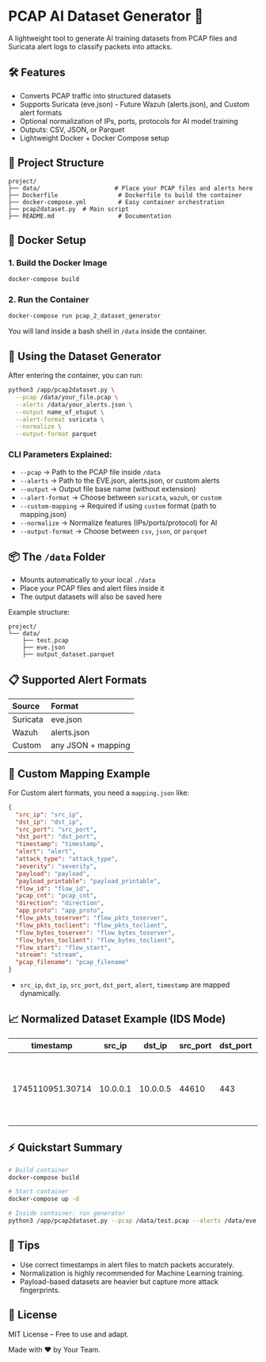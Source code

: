# PCAP AI Dataset Generator 🚀

A lightweight tool to generate AI training datasets from PCAP files and Suricata alert logs to classify packets into attacks.

## 🛠 Features

- Converts PCAP traffic into structured datasets
- Supports Suricata (eve.json) - Future Wazuh (alerts.json), and Custom alert formats
- Optional normalization of IPs, ports, protocols for AI model training
- Outputs: CSV, JSON, or Parquet
- Lightweight Docker + Docker Compose setup

## 📂 Project Structure

```
project/
├── data/                     # Place your PCAP files and alerts here
├── Dockerfile                 # Dockerfile to build the container
├── docker-compose.yml         # Easy container orchestration
├── pcap2dataset.py  # Main script
├── README.md                  # Documentation
```

## 🐳 Docker Setup

### 1. Build the Docker Image

```bash
docker-compose build
```

### 2. Run the Container

```bash
docker-compose run pcap_2_dataset_generator
```

You will land inside a bash shell in `/data` inside the container.

## 🚀 Using the Dataset Generator

After entering the container, you can run:

```bash
python3 /app/pcap2dataset.py \
  --pcap /data/your_file.pcap \
  --alerts /data/your_alerts.json \
  --output name_of_otuput \
  --alert-format suricata \
  --normalize \
  --output-format parquet
```

### CLI Parameters Explained:
- `--pcap` → Path to the PCAP file inside `/data`
- `--alerts` → Path to the EVE.json, alerts.json, or custom alerts
- `--output` → Output file base name (without extension)
- `--alert-format` → Choose between `suricata`, `wazuh`, or `custom`
- `--custom-mapping` → Required if using `custom` format (path to mapping.json)
- `--normalize` → Normalize features (IPs/ports/protocol) for AI
- `--output-format` → Choose between `csv`, `json`, or `parquet`

## 📦 The `/data` Folder

- Mounts automatically to your local `./data`
- Place your PCAP files and alert files inside it
- The output datasets will also be saved here

Example structure:

```
project/
└── data/
    ├── test.pcap
    ├── eve.json
    ├── output_dataset.parquet
```

## 📋 Supported Alert Formats

| Source   | Format      |
|:---------|:------------|
| Suricata | eve.json     |
| Wazuh    | alerts.json  |
| Custom   | any JSON + mapping |

## 🧩 Custom Mapping Example

For Custom alert formats, you need a `mapping.json` like:

```json
{
  "src_ip": "src_ip",
  "dst_ip": "dst_ip",
  "src_port": "src_port",
  "dst_port": "dst_port",
  "timestamp": "timestamp",
  "alert": "alert",
  "attack_type": "attack_type",
  "severity": "severity",
  "payload": "payload",
  "payload_printable": "payload_printable",
  "flow_id": "flow_id",
  "pcap_cnt": "pcap_cnt",
  "direction": "direction",
  "app_proto": "app_proto",
  "flow_pkts_toserver": "flow_pkts_toserver",
  "flow_pkts_toclient": "flow_pkts_toclient",
  "flow_bytes_toserver": "flow_bytes_toserver",
  "flow_bytes_toclient": "flow_bytes_toclient",
  "flow_start": "flow_start",
  "stream": "stream",
  "pcap_filename": "pcap_filename"
}
```

- `src_ip`, `dst_ip`, `src_port`, `dst_port`, `alert`, `timestamp` are mapped dynamically.

## 📈 Normalized Dataset Example (IDS Mode)

| timestamp        | src_ip    | dst_ip    | src_port | dst_port | protocol | frame_len | ttl | iat                 | http_method | http_uri | dns_qry_name | dns_qry_type | payload_entropy | ip_len | ip_flags | ip_dsfield | tcp_retrans | tcp_dup_ack | tcp_bytes_flight | frame_no | frame_delta | tcp_flag_fin | tcp_flag_syn | tcp_flag_rst | tcp_flag_psh | tcp_flag_ack | tcp_flag_urg | tcp_flag_ece | tcp_flag_cwr | label | alert                                                                 | attack_type                       | severity | flow_id             | pcap_cnt | direction  | flow_pkts_toserver | flow_pkts_toclient | flow_bytes_toserver | flow_bytes_toclient | flow_start                       | app_proto | stream | pcap_filename |
|------------------|-----------|-----------|----------|----------|----------|-----------|-----|---------------------|-------------|----------|--------------|--------------|-----------------|--------|----------|------------|-------------|-------------|------------------|----------|-------------|--------------|--------------|--------------|--------------|--------------|--------------|--------------|--------------|-------|-----------------------------------------------------------------------|-----------------------------------|----------|---------------------|----------|------------|--------------------|--------------------|---------------------|---------------------|----------------------------------|-----------|--------|---------------|
| 1745110951.30714 | 10.0.0.1  | 10.0.0.5  | 44610    | 443      | TCP      | 74        | 63  | 0.0008890628814697  |             |          |              |              | 0               | 60     | 0x02     | 0x00       |             |             | 32               | 0.000889 | 0           | 1            | 0            | 0            | 0            | 0            | 0            | 0            | 1            |       | SURICATA STREAM reassembly sequence GAP -- missing packet(s)          | Generic Protocol Command Decode   | 3        | 2163594780329286    | 96       | to_server  | 11                 | 10                 | 1562                | 4039                | 2025-04-20T01:02:31.307143+0000 | tls       | 0      |               |


## ⚡ Quickstart Summary

```bash
# Build container
docker-compose build

# Start container
docker-compose up -d

# Inside container: run generator
python3 /app/pcap2dataset.py --pcap /data/test.pcap --alerts /data/eve.json --output /data/output --alert-format suricata --normalize --output-format csv
```

## 🧠 Tips

- Use correct timestamps in alert files to match packets accurately.
- Normalization is highly recommended for Machine Learning training.
- Payload-based datasets are heavier but capture more attack fingerprints.

## 📜 License

MIT License – Free to use and adapt.

Made with ❤️ by Your Team.
